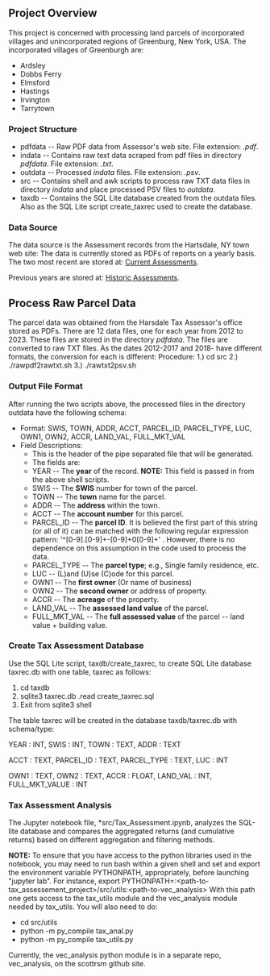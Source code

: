 ## Project Overview
This project is concerned with processing land parcels of incorporated villages and unincorporated regions of Greenburg, New York, USA.
The incorporated villages of Greenburgh are:
- Ardsley
- Dobbs Ferry
- Elmsford
- Hastings
- Irvington
- Tarrytown

### Project Structure
- pdfdata -- Raw PDF data from Assessor's web site. File extension: *.pdf*.
- indata  -- Contains raw text data scraped from pdf files in directory *pdfdata*. File extension: *.txt*.
- outdata -- Processed *indata* files. File extension: *.psv*. 
- src     -- Contains shell and awk scripts to process raw TXT data files in directory *indata*
             and place processed PSV files to *outdata*.
- taxdb   -- Contains the SQL Lite database created from the outdata files.
             Also as the SQL Lite script create_taxrec used to create the database.



### Data Source
The data source is the Assessment records from the Hartsdale, NY town web site:
The data is currently stored as PDFs of reports on a yearly basis. The two most recent 
are stored at: [Current Assessments](https://www.greenburghny.com/169/Assessment-Rolls).

Previous years are stored at: [Historic Assessments](https://www.greenburghny.com/604/Past-Assessment-Rolls).

## Process Raw Parcel Data
The parcel data was obtained from the Harsdale Tax Assessor's office stored as PDFs.
There are 12 data files, one for each year from 2012 to 2023.
These files are stored in the directory *pdfdata*.
The files are converted to raw TXT files. As the dates 2012-2017 and 2018- have different 
formats, the conversion for each is different:
Procedure:
1.) cd src
2.) ./rawpdf2rawtxt.sh
3.) ./rawtxt2psv.sh

### Output File Format
After running the two scripts above, 
the processed files in the directory outdata have the following schema:

- Format:  SWIS, TOWN, ADDR, ACCT, PARCEL_ID, PARCEL_TYPE, LUC, OWN1, OWN2, ACCR, LAND_VAL, FULL_MKT_VAL 
- Field Descriptions:
    - This is the header of the pipe separated file that will be generated.
    - The fields are:
    - YEAR          -- The **year** of the record. **NOTE:** This field is passed in from the above shell scripts.
    - SWIS          -- The **SWIS** number for town of the parcel.
    - TOWN          -- The **town** name for the parcel.
    - ADDR          -- The **address** within the town.
    - ACCT          -- The **account number** for this parcel.
    - PARCEL_ID     -- The **parcel ID**. It is believed the first part of this string (or all of it) can be 
                       matched with the following regular expression pattern: '^[0-9]\.[0-9]+-[0-9]+0[0-9]+' .
                       However, there is no dependence on this assumption in the code used to process the data.
    - PARCEL_TYPE   -- The **parcel type**; e.g., Single family residence, etc.
    - LUC           -- (L)and (U)se (C)ode for this parcel.
    - OWN1          -- The **first owner** (Or name of business)
    - OWN2          -- The **second owner** or address of property.
    - ACCR          -- The **acreage** of the property.
    - LAND_VAL      -- The **assessed land value** of the parcel.
    - FULL_MKT_VAL  -- The **full assessed value** of the parcel -- land value + building value.

### Create Tax Assessment Database
Use the SQL Lite script, taxdb/create_taxrec, to create SQL Lite database taxrec.db with one table, taxrec
as follows:
1. cd taxdb
2. sqlite3 taxrec.db
   .read create_taxrec.sql
3. Exit from sqlite3 shell

The table taxrec will be created in the database taxdb/taxrec.db with schema/type: 

YEAR : INT, SWIS : INT, TOWN : TEXT, ADDR : TEXT

ACCT : TEXT, PARCEL_ID : TEXT, PARCEL_TYPE : TEXT, LUC : INT

OWN1 : TEXT, OWN2 : TEXT, ACCR : FLOAT, LAND_VAL : INT, FULL_MKT_VALUE : INT


### Tax Assessment Analysis
The Jupyter notebook file, *src/Tax_Assessment.ipynb, analyzes the SQL-lite database and compares
the aggregated returns (and cumulative returns) based on different aggregation and filtering methods.

**NOTE:** To ensure that you have access to the python libraries used in the notebook, you may 
need to run bash within a given shell and set and export the environment variable
PYTHONPATH, appropriately, before launching "jupyter lab".
For instance, export PYTHONPATH=<existing-python-path>:<path-to-tax_assessement_project>/src/utils:<path-to-vec_analysis>
With this path one gets access to the tax_utils module and the vec_analysis module needed by tax_utils.
You will also need to do: 
- cd src/utils
- python -m py_compile tax_anal.py
- python -m py_compile tax_utils.py

Currently, the vec_analysis python module is in a separate repo, vec_analysis, on the scottrsm github site.



